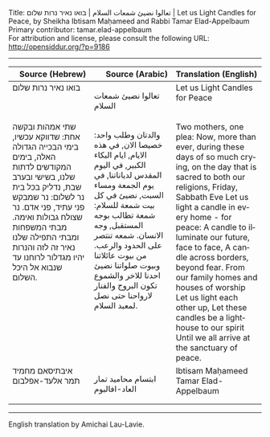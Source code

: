 <html>
<head></head>
<body>
Title: تعالوا نضيئ شمعات السلام | בואו נאיר נרות שלום | Let us Light Candles for Peace, by Sheikha Ibtisam Maḥameed and Rabbi Tamar Elad-Appelbaum<br />
Primary contributor: tamar.elad-appelbaum<br />
For attribution and license, please consult the following URL: <a href="http://opensiddur.org/?p=9186">http://opensiddur.org/?p=9186</a>
<p />
<hr />

<table style="margin-left: auto;margin-right: auto;" class="draggable">
<thead><tr><th id="x" style="text-align: right;">Source (Hebrew)</th><th style="text-align: right;">Source (Arabic)</th><th style="text-align: left;">Translation (English)</th></tr></thead>
<tbody>
<tr>
<td style="vertical-align:top;" width="30%">
<div class="liturgy" lang="he">
בואו נאיר נרות שלום
</span></div></td>
 
<td style="vertical-align:top;" width="30%">
<div class="arabic" lang="ar">

تعالوا نضيئ شمعات السلام
</span></div></td>
 
<td style="vertical-align:top;" width="33%"><div class="english" lang="en">
Let us Light Candles for Peace
</div>
</td>
</tr>


<tr><td style="vertical-align:top;" width="30%">
<div class="liturgy" lang="he">
שתי אמהות ובקשה אחת: 
שדווקא עכשיו, בימי הבכייה הגדולה האלה,
בימים המקודשים לדתות שלנו,
בשישי ובערב שבת, 
נדליק בכל בית נר לשלום:
נר שמבקש פני עתיד, פני אדם. 
נר שצולח גבולות ואימה.
מבתי המשפחות ומבתי התפילה שלנו 
נאיר זה לזה
והנרות יהיו מגדלור לרוחנו
עד שנבוא אל היכל השלום. 
</span></div></td>
 
<td style="vertical-align:top;" width="30%">
<div class="arabic" lang="ar">

والدتان وطلب واحد:
خصيصا الان, في هذه الايام, ايام البكاء الكبير,
في اليوم المقدس لدياناتنا,
في يوم الجمعة ومساء السبت,
نضيئ في كل بيت شمعة للسلام:
شمعة تطالب بوجه المستقبل, وجه الانسان.
شمعه تنتصر على الحدود والرعب.
من بيوت عائلاتنا وبيوت صلواتنا
نضيئ احدنا للاخر
والشموع تكون البروج والفنار لارواحنا
حتى نصل لمعبد السلام.
</span></div></td>
 
<td style="vertical-align:top;" width="33%"><div class="english" lang="en">
Two mothers, one plea:
Now, more than ever, during these days of so much crying,
on the day that is sacred to both our religions,
Friday, Sabbath Eve
Let us light a candle in every home - for peace:
A candle to illuminate our future, face to face,
A candle across borders, beyond fear.
From our family homes and houses of worship
Let us light each other up,
Let these candles be a lighthouse to our spirit
Until we all arrive at the sanctuary of peace. 
</div>
</td>
</tr>


<tr><td style="vertical-align:top;" width="30%">
<div class="liturgy" lang="he">
איבתיסאם מחמיד
תמר אלעד-אפלבום
</span></div></td>
 
<td style="vertical-align:top;" width="30%">
<div class="arabic" lang="ar">

ابتسام محاميد
تمار العاد-افالبوم
</span></div></td>
 
<td style="vertical-align:top;" width="33%"><div class="english" lang="en">
Ibtisam Maḥameed
Tamar Elad-Appelbaum 
</div>
</td>
</tr>
</tbody></table>

<hr />
English translation by Amichai Lau-Lavie.
</body>
</html>